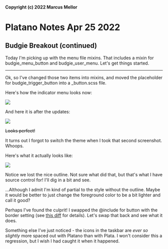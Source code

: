 #### Copyright (c) 2022 Marcus Mellor
# Platano Notes Apr 25 2022

## Budgie Breakout (continued)
Today I'm picking up with the menu file mixins. That includes a mixin for budgie_menu_button and budgie_user_menu. Let's get things started.

* * *

Ok, so I've changed those two items into mixins, and moved the placeholder for budgie_trigger_button into a _button.scss file. 

Here's how the indicator menu looks now:

<img src="https://i.imgur.com/zJJVEe8.png">

And here it is after the updates:

<img src="https://i.imgur.com/p9bFgw0.png">

~~Looks perfect!~~

It turns out I forgot to switch the theme when I took that second screenshot. Whoops.

Here's what it actually looks like:

<img src="https://i.imgur.com/4tzoguB.png">

Notice we lost the nice outline. Not sure what did that, but that's what I have source control for! I'll dig in a bit and see.

...Although I admit I'm kind of partial to the style without the outline. Maybe it would be better to just change the foreground color to be a bit lighter and call it good?

Perhaps I've found the culprit! I swapped the @include for button with the border setting (see [this diff](https://github.com/infinitymdm/platano-theme/commit/27d8c880cca1e4e32556376dd35f6447cee6927f#diff-117f1c46caf44dbbfdc3a55274974b97fdf65dc12bde96bffbdc505e39a8e40d) for details). Let's swap that back and see what it does.

Something else I've just noticed - the icons in the taskbar are *ever so slightly* more spaced out with Platano than with Plata. I won't consider this a regression, but I wish I had caught it when it happened. 

